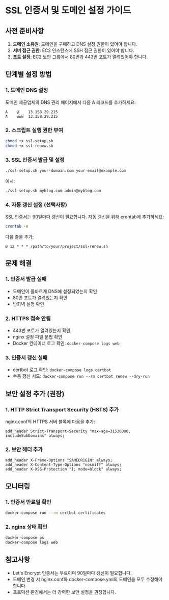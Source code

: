 # SSL 인증서 및 도메인 설정 가이드

## 사전 준비사항

1. **도메인 소유권**: 도메인을 구매하고 DNS 설정 권한이 있어야 합니다.
2. **서버 접근 권한**: EC2 인스턴스에 SSH 접근 권한이 있어야 합니다.
3. **포트 설정**: EC2 보안 그룹에서 80번과 443번 포트가 열려있어야 합니다.

## 단계별 설정 방법

### 1. 도메인 DNS 설정

도메인 제공업체의 DNS 관리 페이지에서 다음 A 레코드를 추가하세요:

```
A    @    13.158.29.215
A    www  13.158.29.215
```

### 2. 스크립트 실행 권한 부여

```bash
chmod +x ssl-setup.sh
chmod +x ssl-renew.sh
```

### 3. SSL 인증서 발급 및 설정

```bash
./ssl-setup.sh your-domain.com your-email@example.com
```

예시:
```bash
./ssl-setup.sh myblog.com admin@myblog.com
```

### 4. 자동 갱신 설정 (선택사항)

SSL 인증서는 90일마다 갱신이 필요합니다. 자동 갱신을 위해 crontab에 추가하세요:

```bash
crontab -e
```

다음 줄을 추가:
```
0 12 * * * /path/to/your/project/ssl-renew.sh
```

## 문제 해결

### 1. 인증서 발급 실패
- 도메인이 올바르게 DNS에 설정되었는지 확인
- 80번 포트가 열려있는지 확인
- 방화벽 설정 확인

### 2. HTTPS 접속 안됨
- 443번 포트가 열려있는지 확인
- nginx 설정 파일 문법 확인
- Docker 컨테이너 로그 확인: `docker-compose logs web`

### 3. 인증서 갱신 실패
- certbot 로그 확인: `docker-compose logs certbot`
- 수동 갱신 시도: `docker-compose run --rm certbot renew --dry-run`

## 보안 설정 추가 (권장)

### 1. HTTP Strict Transport Security (HSTS) 추가

nginx.conf의 HTTPS 서버 블록에 다음을 추가:

```nginx
add_header Strict-Transport-Security "max-age=31536000; includeSubDomains" always;
```

### 2. 보안 헤더 추가

```nginx
add_header X-Frame-Options "SAMEORIGIN" always;
add_header X-Content-Type-Options "nosniff" always;
add_header X-XSS-Protection "1; mode=block" always;
```

## 모니터링

### 1. 인증서 만료일 확인
```bash
docker-compose run --rm certbot certificates
```

### 2. nginx 상태 확인
```bash
docker-compose ps
docker-compose logs web
```

## 참고사항

- Let's Encrypt 인증서는 무료이며 90일마다 갱신이 필요합니다.
- 도메인 변경 시 nginx.conf와 docker-compose.yml의 도메인을 모두 수정해야 합니다.
- 프로덕션 환경에서는 더 강력한 보안 설정을 권장합니다.

